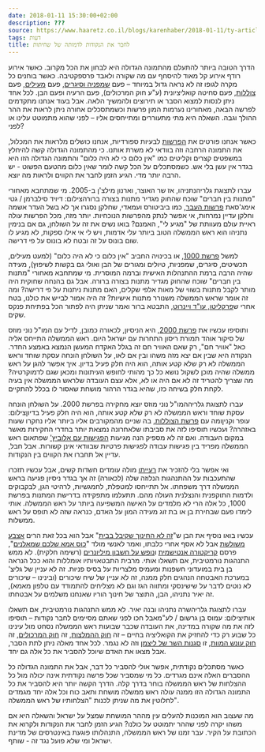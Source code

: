 ```yaml
---
date: 2018-01-11 15:30:00+02:00
description: ???
source: https://www.haaretz.co.il/blogs/karenhaber/2018-01-11/ty-article/0000017f-f89f-d47e-a37f-f9bf12d00000
tags: דעות
title: לחבר את הנקודות לדמותה של שחיתות
---
```


הדרך הטובה ביותר להתעלם מהתמונה הגדולה היא לבחון את הכל מקרוב. כאשר אירוע רודף אירוע קל מאוד להיסחף עם מה שקורה ולאבד פרספקטיבה. כאשר בוחנים כל מקרה לגופו זה לא נראה גדול במיוחד – פעם [שמפניה וסיגרים](/news/law/2017-01-05/ty-article/0000017f-e9ba-da9b-a1ff-edffb7570000), פעם [מעילים](https://www.10.tv/news/151495), פעם [צוללות](/news/politics/2017-07-10/ty-article-live/0000017f-dba1-db5a-a57f-dbebe3210000), פעם סחיטה קואליציונית (ע"ע חוק המרכולים), פעם הרעיה ופעם הבן. לכל אחד ניתן לנסות למצוא הסבר או תירוצים ולהמשיך הלאה. אבל בעוד אנחנו מתקדמים לפרשה הבאה, מאחורינו נערמות המון פרשות וכשמתסכלים אחורה ניתן לראות את ההר ההולך וגבה. השאלה היא מתי מתעוררים ומתייחסים אליו – לפני שהוא מתמוטט עלינו או לפני? 

כאשר אנחנו פורטים את [הפרשות](/st/c/prod/heb/2017/01/bibifiles/0/) לבעיות ספורדיות, אנחנו כושלים מלראות את המכלול, את התמונה הרחבה וזה בוודאי לא משרת אותנו. כי מהתמונה הגדולה קשה להיחלץ במשפטים קצרים וקליטים כמו "אין כלום כי לא היה כלום" והתמונה הגדולה הזו היא בגדר אין עשן בלי אש. כשמסתכלים על הכל קשה לומר שאין כלום מהטעם הפשוט - יש הרבה יותר מדי. הגיע הזמן לחבר את הקווים ולראות מה יוצא. 

 עברו לתצוגת גלריהנתניהו, אז שר האוצר, וארנון מילצ'ן ב-2005. מי שמתחבא מאחורי "מתנות בין חברים" שוכח שהחוק מגדיר מתנות בצורה ברורהצילום: דיויד סילברמן / גטי אימג'סאת [פרשות העבר](/st/c/prod/heb/2017/01/bibifiles/0/), כמו ביביטורס ועמאדי, שחלקן נסגרו אך לא בשל העדר אשמה וחלקן עדיין נמרחות, אי אפשר לנתק מהפרשות הנוכחיות. יותר מזה, מכל הפרשות עולה ראיית עולם מעוותת של "מגיע לי", האמנם? בואו נשים את זה על השולחן, גם אם בנימין נתניהו הוא ראש הממשלה הטוב ביותר עלי אדמות, ויש לי אי אילו ספקות, לא מגיע לו שום בונוס על זה ובטח לא בונוס על פי דרישה. 

למשל [פרשת 1000](/news/law/2017-11-19/ty-article/0000017f-f447-d487-abff-f7ffc78d0000), או בכינויה החביב "אין כלום כי לא היה כלום" (למעט מעילים, תכשיטים, סיגרים, שמפניות, טיולים ומגורים של הבן ואולי גם בקשות לשיפוץ), מעידה שהיה הרבה ברמת ההתנהלות האישית וברמה המוסרית. מי שמתחבא מאחורי "מתנות בין חברים" שוכח שהחוק מגדיר מתנות בצורה ברורה. אבל גם בהנחה שחוקית היה מותר לקבל מתנות בשווי של מאות אלפי שקלים, האם מתנות ניתנות על פי דרישה? ומה זה אומר שראש הממשלה משנורר מתנות אישיות? זה היה אמור לבייש את כולנו, בטח אחרי ש[פרקליטו, עו"ד ויינרוט](/news/politi/2016-11-07/ty-article/0000017f-db5d-df9c-a17f-ff5df2540000), התבטא ברור ואמר שניתן היה לפתור הכל בפתיחת פנקס שקים. 

ותוסיפו עכשיו את [פרשת 2000](/news/law/2017-01-10/ty-article/0000017f-e6f0-da9b-a1ff-eeff15860000), היא הניסיון, לכאורה כמובן, לדיל עם המו"ל נוני מוזס של סיקור אוהד תמורת ריסון התחרות עם ישראל היום. ראש הממשלה התייחס אליה כאל "אוויר חם", רק שאם האוויר חם זה בגלל האקדח המעשן הנמצא באמצע החדר. הנקודה היא שבין אם יצא מזה משהו ובין אם לאו, על השולחן הונחה עסקת שוחד וראש הממשלה לא רק שלא קטע אותה, הוא היה חלק פעיל בדיון. איך אפשר להגן על ראש ממשלה שהיה מוכן לשקול נושא כל כך מהותי לחופש העיתונות ומכאן שגם לדמוקרטיה? מה שצריך להטריד זה לא אם היה או לא, אלא עצם העובדה שלראש הממשלה אין בעיה לקחת חלק בשיחה כזו, שהיא בגדר הרהור מושחת שאסור לו בכלל להתקיים. 

 עברו לתצוגת גלריההמו"ל נוני מוזס יוצא מחקירה בפרשת 2000. על השולחן הונחה עסקת שוחד וראש הממשלה לא רק שלא קטע אותה, הוא היה חלק פעיל בדיוןצילום: עופר וקניןומה עם [פרשת הצוללות](/news/law/2017-11-05/ty-article/0000017f-f02a-d487-abff-f3fee7eb0000), בה שניים מהמקורבים אליו ביותר אליו נחקרו שעות באזהרה? ועכשיו תוסיפו לזה את סביבתו שלאחרונה נמצאת יותר בחדרי החקירות מאשר במקום העבודה. ואם זה לא מספיק הנה מגיעות [הפגישות עם אלוביץ'](https://www.themarker.com/allnews/2018-01-07/ty-article/0000017f-e7e3-dea7-adff-f7fbcff00000) שפתאום ראש הממשלה מפריד בין פגישות עבודה לפגישות פרטיות שבוודאי אינן קשורות. אבל חבל, עדיין אל תחברו את הקווים בין הנקודות. 

ואי אפשר בלי להזכיר את [רעייתו](/news/law/2017-08-02/ty-article/.premium/0000017f-e8a3-dea7-adff-f9fbc99e0000) מולה עומדים חשדות קשים, אבל עכשיו תזכרו שהתעכבות על ההתנהגות הנלוזה שלה (לכאורה) זה אך בגדר ניסיון פגיעה בראש הממשלה דרך משפחתו. אל תתייחסו למטפלת, לחמגשיות, לרהיטי הגן, לבקבוקים ולדמות התוקפנית והנצלנית העולה מהם. תתעלמו מתפקידה בדרישת המתנות בפרשת 1000, כל אלה הרי לא מלמדים על האישה המשפיעה ביותר על ראש הממשלה. אותי לימדו פעם שבחירת בן או בת זוג מעידה המון על האדם, כנראה שזה לא תופס על ראש ממשלות. 

עכשיו בואו נוסיף את הבן ש"[זה לא החינוך שקיבל בבית](/news/politi/2018-01-09/ty-article/0000017f-f090-d487-abff-f3fe13dc0000)" אבל הוא בכל זאת הרים [אצבע משולשת](/news/education/2017-07-29/ty-article/0000017f-e248-df7c-a5ff-e27ac5660000) אבל לא אסף אחרי כלבתו, ואמר לאנשי מולד "[כוס אמא שלכם שמאלנים](/news/law/2018-01-02/ty-article/0000017f-dbb6-df62-a9ff-dff75cd10000)", פרסם [קריקטורה אנטישמית](/news/politi/2017-09-09/ty-article/.premium/0000017f-ed47-d4a6-af7f-ffc736630000) ו[נופש על חשבון מיליונרים](https://www.themarker.com/news/2016-11-28/ty-article/0000017f-ee04-d4a6-af7f-fec6aa370000) (רשימה חלקית). לא ממש התנהגות נורמטיבית, אם תשאלו אותי. מרבית התבטאויותיו אומללות והוא ככל הנראה בן בית במועדוני חשפנות ומעמיס מלצריות על בסיס פניוּת. זה לא עניין של גליצ' במערכת האבטחה הנהגים חלק ממנה, זה לא עניין של שיח שיכורים (ובינינו – שיכורים לא נוטים לדבר על שישינסקי ומתווה הגז וגם לא מצליחים להתמודד עם טלפון מאמא), זה יאיר נתניהו, הבן, התוצר של חינוך הוריו שאנחנו משלמים על אבטחתו. 

 עברו לתצוגת גלריהשרה נתניהו ובנה יאיר. לא ממש התנהגות נורמטיבית, אם תשאלו אותיצילום: עמוס בן גרשום / לע"מאבל חכו לפני שאתם מסיימים לחבר נקודות – תוסיפו לזה את מה שקורה במדינה, את העובדה שכבר שבועות ראש הממשלה נסחט מול עינינו כל שבוע רק כדי להחזיק את הקואליציה בחיים – זה [חוק ההמלצות](/news/politi/2017-12-27/ty-article/0000017f-e700-d97e-a37f-f765ee6f0000), זה [חוק המרכולים](/news/politi/2018-01-07/ty-article/0000017f-e64e-df2c-a1ff-fe5f5fe40000), זה [חוק עונש המוות](/news/politi/2018-01-03/ty-article/.premium/0000017f-dc5f-d856-a37f-fddf1c240000), זו [סגנות השר של ליצמן](/news/politi/2018-01-10/ty-article/0000017f-e848-df2c-a1ff-fe59d1460000) וזה לא נגמר. לכל אחד מאלה ניתן לתת הסבר, אבל מצאו את האדם שיוכל להסביר את כל אלה גם יחד. 

כאשר מסתכלים נקודתית, אפשר אולי להסביר כל דבר, אבל את התמונה הגדולה כל ההסברים האלה אינם מגרדים. כל מי שמסביר שכל פרשה נקודתית אינה יכולה מול כל ההצלחות של ראש הממשלה בוחר בדרך קלה. הדרך הקשה יותר היא להסביר את כל התמונה הגדולה הזו ממנה עולה ראש ממשלה מושחת ותאב כוח וכל אלה יחד מגמדים לחלוטין את מה שניתן לכנות "הצלחותיו של ראש הממשלה". 

מה שעצוב הוא המוכנות להעלים עין מההר המושחת שמצל על ישראל והשאלה היא אם משהו יקרה לפני שההר יתמוטט על כולנו? הגיע הזמן לחבר את הנקודות ולקרוא את הכתובת על הקיר. עבר זמנו של ראש הממשלה, התנהלותו פוגעת באינטרסים של מדינת ישראל ומי שלא פועל נגד זה - שותף.